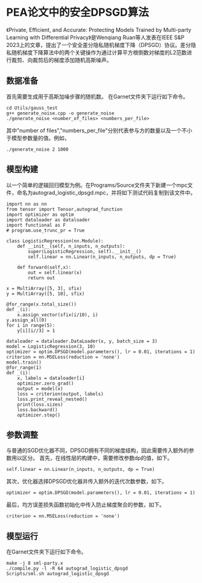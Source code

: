 # PEA论文中的安全DPSGD算法

《Private, Efficient, and Accurate: Protecting Models Trained by Multi-party Learning with Differential Privacy》是Wenqiang Ruan等人发表在IEEE S&P 2023上的文章，提出了一个安全差分隐私随机梯度下降（DPSGD）协议。差分隐私随机梯度下降算法中的两个关键操作为通过计算平方根倒数对梯度的L2范数进行裁剪、向裁剪后的梯度添加随机高斯噪声。

## 数据准备

首先需要生成用于高斯加噪步骤的随机数。
在Garnet文件夹下运行如下命令。
```
cd Utils/gauss_test
g++ generate_noise.cpp -o generate_noise
./generate_noise <number_of_files> <numbers_per_file>
```
其中"number of files","numbers_per_file"分别代表参与方的数量以及一个不小于模型参数量的值。例如，
```
./generate_noise 2 1000
```

## 模型构建

以一个简单的逻辑回归模型为例。在Programs/Source文件夹下新建一个mpc文件，命名为autograd_logistic_dpsgd.mpc，并将如下测试代码复制到该文件中。
```
import nn as nn
from tensor import Tensor,autograd_function
import optimizer as optim
import dataloader as dataloader
import functional as F
# program.use_trunc_pr = True

class LogisticRegression(nn.Module):
    def __init__(self, n_inputs, n_outputs):
        super(LogisticRegression, self).__init__()
        self.linear = nn.Linear(n_inputs, n_outputs, dp = True)

    def forward(self,x):
        out = self.linear(x)
        return out

x = MultiArray([5, 3], sfix)
y = MultiArray([5, 10], sfix)

@for_range(x.total_size())
def _(i):
    x.assign_vector(sfix(i/10), i)
y.assign_all(0)
for i in range(5):
    y[i][i//3] = 1

dataloader = dataloader.DataLoader(x, y, batch_size = 3)
model = LogisticRegression(3, 10)
optimizer = optim.DPSGD(model.parameters(), lr = 0.01, iterations = 1)
criterion = nn.MSELoss(reduction = 'none')
model.train()
@for_range(1)
def _(i):
    x, labels = dataloader[i]
    optimizer.zero_grad()
    output = model(x)
    loss = criterion(output, labels)
    loss.print_reveal_nested()
    print(loss.sizes)
    loss.backward()
    optimizer.step()
```

## 参数调整

与普通的SGD优化器不同，DPSGD拥有不同的梯度结构，因此需要传入额外的参数用以区分。
首先，在线性层的构建中，需要修改参数dp的值，如下。
```
self.linear = nn.Linear(n_inputs, n_outputs, dp = True)
```

其次，优化器选择DPSGD优化器并传入额外的迭代次数参数，如下。
```
optimizer = optim.DPSGD(model.parameters(), lr = 0.01, iterations = 1)
```

最后，均方误差损失函数初始化中传入防止梯度聚合的参数，如下。
```
criterion = nn.MSELoss(reduction = 'none')
```

## 模型运行

在Garnet文件夹下运行如下命令。
```
make -j 8 sml-party.x
./compile.py -l -R 64 autograd_logistic_dpsgd
Scripts/sml.sh autograd_logistic_dpsgd
```